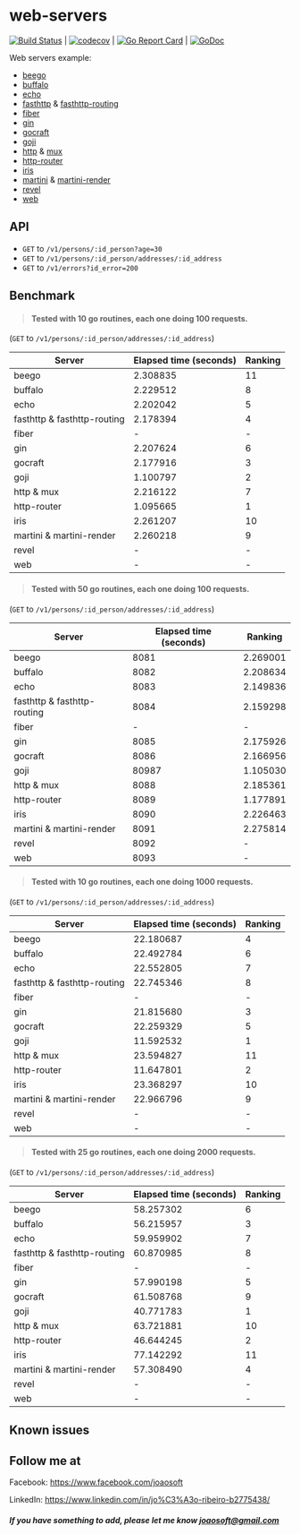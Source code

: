 # web-servers
[![Build Status](https://travis-ci.com/joaosoft/web-servers.svg?branch=master)](https://travis-ci.com/joaosoft/web-servers) | [![codecov](https://codecov.io/gh/joaosoft/web-servers/branch/master/graph/badge.svg)](https://codecov.io/gh/joaosoft/web-servers) | [![Go Report Card](https://goreportcard.com/badge/github.com/joaosoft/web-servers)](https://goreportcard.com/report/github.com/joaosoft/web-servers) | [![GoDoc](https://godoc.org/github.com/joaosoft/web-servers?status.svg)](https://godoc.org/github.com/joaosoft/web-servers)

Web servers example:
* [beego](https://github.com/beego/beego)
* [buffalo](https://github.com/gobuffalo/buffalo) 
* [echo](https://github.com/labstack/echo)
* [fasthttp](https://github.com/valyala/fasthttp) & [fasthttp-routing](https://github.com/qiangxue/fasthttp-routing)
* [fiber](https://github.com/gofiber/fiber)
* [gin](https://github.com/gin-gonic/gin)
* [gocraft](https://github.com/gocraft/web) 
* [goji](https://github.com/goji/goji) 
* [http](https://github.com/golang/go/blob/master/src/net/http) & [mux](https://github.com/gorilla/mux)
* [http-router](github.com/julienschmidt/httprouter) 
* [iris](https://github.com/kataras/iris) 
* [martini](https://github.com/go-martini/martini) & [martini-render](https://github.com/martini-contrib/render)
* [revel](https://github.com/revel/revel) 
* [web](github.com/joaosoft/web) 

## API
- `GET` to `/v1/persons/:id_person?age=30`
- `GET` to `/v1/persons/:id_person/addresses/:id_address`
- `GET` to `/v1/errors?id_error=200`

## Benchmark
>#### Tested with 10 go routines, each one doing 100 requests.
(`GET` to `/v1/persons/:id_person/addresses/:id_address`)

|Server|Elapsed time (seconds)|Ranking|
|------|----------------------|-------|
|beego|2.308835|11|
|buffalo|2.229512|8|
|echo|2.202042|5|
|fasthttp & fasthttp-routing|2.178394|4|
|fiber|-|-|
|gin|2.207624|6|
|gocraft|2.177916|3|
|goji|1.100797|2|
|http & mux|2.216122|7|
|http-router|1.095665|1|
|iris|2.261207|10|
|martini & martini-render|2.260218|9|
|revel|-|-|
|web|-|-|

>#### Tested with 50 go routines, each one doing 100 requests.
(`GET` to `/v1/persons/:id_person/addresses/:id_address`)

|Server|Elapsed time (seconds)|Ranking|
|------|----------------------|-------|
|beego|8081|2.269001|10|
|buffalo|8082|2.208634|8|
|echo|8083|2.149836|3|
|fasthttp & fasthttp-routing|8084|2.159298|6|
|fiber|-|-|
|gin|8085|2.175926|5|
|gocraft|8086|2.166956|4|
|goji|80987|1.105030|1|
|http & mux|8088|2.185361|7|
|http-router|8089|1.177891|2|
|iris|8090|2.226463|9|
|martini & martini-render|8091|2.275814|11|
|revel|8092|-|-|
|web|8093|-|-|

>#### Tested with 10 go routines, each one doing 1000 requests.
(`GET` to `/v1/persons/:id_person/addresses/:id_address`)

|Server|Elapsed time (seconds)|Ranking|
|------|----------------------|-------|
|beego|22.180687|4|
|buffalo|22.492784|6|
|echo|22.552805|7|
|fasthttp & fasthttp-routing|22.745346|8|
|fiber|-|-|
|gin|21.815680|3|
|gocraft|22.259329|5|
|goji|11.592532|1|
|http & mux|23.594827|11|
|http-router|11.647801|2|
|iris|23.368297|10|
|martini & martini-render|22.966796|9|
|revel|-|-|
|web|-|-|

>#### Tested with 25 go routines, each one doing 2000 requests.
(`GET` to `/v1/persons/:id_person/addresses/:id_address`)

|Server|Elapsed time (seconds)|Ranking|
|------|----------------------|-------|
|beego|58.257302|6|
|buffalo|56.215957|3|
|echo|59.959902|7|
|fasthttp & fasthttp-routing|60.870985|8|
|fiber|-|-|
|gin|57.990198|5|
|gocraft|61.508768|9|
|goji|40.771783|1|
|http & mux|63.721881|10|
|http-router|46.644245|2|
|iris|77.142292|11|
|martini & martini-render|57.308490|4|
|revel|-|-|
|web|-|-|

## Known issues

## Follow me at
Facebook: https://www.facebook.com/joaosoft

LinkedIn: https://www.linkedin.com/in/jo%C3%A3o-ribeiro-b2775438/

##### If you have something to add, please let me know joaosoft@gmail.com
